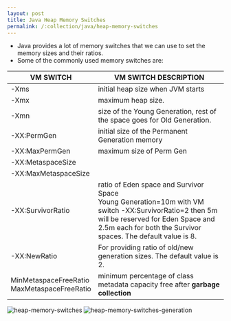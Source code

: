 ```yaml
---
layout: post
title: Java Heap Memory Switches
permalink: /:collection/java/heap-memory-switches
---
```


- Java provides a lot of memory switches that we can use to set the memory sizes and their ratios. 
- Some of the commonly used memory switches are:

VM SWITCH	|VM SWITCH DESCRIPTION
---|---
-Xms	|initial heap size when JVM starts
-Xmx	|maximum heap size.
-Xmn	|size of the Young Generation, rest of the space goes for Old Generation.
-XX:PermGen	|initial size of the Permanent Generation memory
-XX:MaxPermGen	|maximum size of Perm Gen
-XX:MetaspaceSize| 	 
-XX:MaxMetaspaceSize|	 
-XX:SurvivorRatio	|ratio of Eden space and Survivor Space<br>Young Generation=10m with VM switch -XX:SurvivorRatio=2 then 5m will be reserved for Eden Space and 2.5m each for both the Survivor spaces. The default value is 8.
-XX:NewRatio	|For providing ratio of old/new generation sizes. The default value is 2.
MinMetaspaceFreeRatio<br>MaxMetaspaceFreeRatio	|minimum percentage of class metadata capacity free after **garbage collection**

![heap-memory-switches]({{site.cdn}}/java/jvm-architecture/heap-memory-switches.png)
![heap-memory-switches-generation]({{site.cdn}}/java/jvm-architecture/heap-memory-switches-generation.png)
